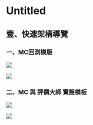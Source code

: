 # Untitled

## 壹、快速架構導覽

### 一、MC回測模版

![](../../.gitbook/assets/1.1.mc-hui-ce-mo-ban%20%281%29.jpg)

![](./assets/1.1.MC回测模板.jpg)

### 二、MC 與 評價大師 實盤模板

![](../../.gitbook/assets/1.2mc+-ping-jia-da-shi-shi-pan-mo-ban.jpg)

![](./assets/1.2MC+评价大师实盘模板.jpg)


